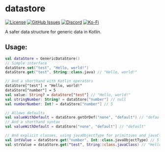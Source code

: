 <p align="center">
    <h1>datastore</h1>
    <a href="https://github.com/ShatteredSoftware/datastore/blob/master/LICENSE"><img alt="License" src="https://img.shields.io/github/license/ShatteredSoftware/datastore?style=for-the-badge&logo=github"/></a>
    <a href="https://github.com/ShatteredSoftware/datastore/issues"><img alt="GitHub Issues" src="https://img.shields.io/github/issues/ShatteredSoftware/datastore?style=for-the-badge&logo=github" /></a>
    <a href="https://discord.gg/zUbNX9t"><img alt="Discord" src="https://img.shields.io/badge/Get%20Help-On%20Discord-%237289DA?style=for-the-badge&logo=discord" /></a>
    <a href="ko-fi.com/uberpilot"><img alt="Ko-Fi" src="https://img.shields.io/badge/Support-on%20Ko--fi-%23F16061?style=for-the-badge&logo=ko-fi" /></a>
</p>
A safer data structure for generic data in Kotlin.

## Usage:
```kotlin
val dataStore = GenericDataStore()
// Simple interface
dataStore.set("test", "Hello, world!")
dataStore.get("test", String::class.java) // "Hello, world!"

// And a shorthand with Kotlin operators
dataStore["test"] = "Hello, world!"
dataStore["number"] = 5
val value: String? = dataStore["test"] // "Hello, world!"
val stringNumber: String? = dataStore["number"] // null
val numberNumber: Int? = dataStore["number"] // 5

// Allows defaults
val valueWithDefault = dataStore.getOrDef("none", "default") // "default"
// And a shorthand syntax
val valueWithDefault = dataStore["none", "default"] // "default"

// And explicit classes, using javaObjectType for primitives and javaClass for classes
val intValue = dataStore.get("number", Int::class.javaObjectType) // 5
val strValue = dataStore.get("test", String::class.javaClass) // "Hello, world!"
```
